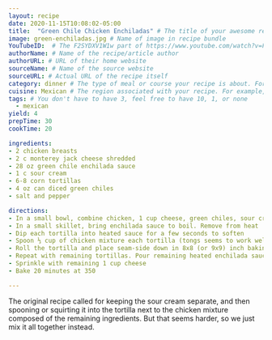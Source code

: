 ```yaml
---
layout: recipe
date: 2020-11-15T10:08:02-05:00   
title:  "Green Chile Chicken Enchiladas" # The title of your awesome recipe
image: green-enchiladas.jpg # Name of image in recipe bundle
YouTubeID:  # The F2SYDXV1W1w part of https://www.youtube.com/watch?v=F2SYDXV1W1w
authorName: # Name of the recipe/article author
authorURL: # URL of their home website
sourceName: # Name of the source website
sourceURL: # Actual URL of the recipe itself
category: dinner # The type of meal or course your recipe is about. For example: "dinner", "entree", or "dessert".
cuisine: Mexican # The region associated with your recipe. For example, "French", Mediterranean", or "American".
tags: # You don't have to have 3, feel free to have 10, 1, or none
  - mexican
yield: 4
prepTime: 30
cookTime: 20

ingredients:
- 2 chicken breasts
- 2 c monterey jack cheese shredded
- 28 oz green chile enchilada sauce
- 1 c sour cream
- 6-8 corn tortillas
- 4 oz can diced green chiles
- salt and pepper

directions:
- In a small bowl, combine chicken, 1 cup cheese, green chiles, sour cream, salt and pepper
- In a small skillet, bring enchilada sauce to boil. Remove from heat
- Dip each tortilla into heated sauce for a few seconds to soften
- Spoon ⅓ cup of chicken mixture each tortilla (tongs seems to work well for this)
- Roll the tortilla and place seam-side down in 8x8 (or 9x9) inch baking dish
- Repeat with remaining tortillas. Pour remaining heated enchilada sauce over top
- Sprinkle with remaining 1 cup cheese
- Bake 20 minutes at 350

---
```


The original recipe called for keeping the sour cream separate, and then spooning or squirting it into the tortilla next to the chicken mixture composed of the remaining ingredients. But that seems harder, so we just mix it all together instead.